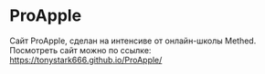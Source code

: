 # ProApple

Сайт ProApple, сделан на интенсиве от онлайн-школы Methed.
Посмотреть сайт можно по ссылке: https://tonystark666.github.io/ProApple/
